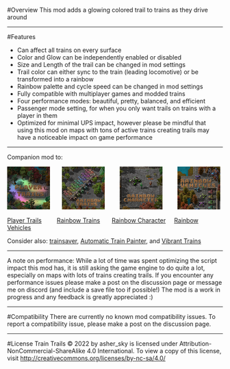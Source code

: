#Overview
This mod adds a glowing colored trail to trains as they drive around

----------
#Features
- Can affect all trains on every surface
- Color and Glow can be independently enabled or disabled
- Size and Length of the trail can be changed in mod settings
- Trail color can either sync to the train (leading locomotive) or be transformed into a rainbow
- Rainbow palette and cycle speed can be changed in mod settings
- Fully compatible with multiplayer games and modded trains
- Four performance modes: beautiful, pretty, balanced, and efficient
- Passenger mode setting, for when you only want trails on trains with a player in them
- Optimized for minimal UPS impact, however please be mindful that using this mod on maps with tons of active trains creating trails may have a noticeable impact on game performance

---------------
Companion mod to:  

[![Player Trails][trails_img]][trails_link] &nbsp; &nbsp; &nbsp; [![Rainbow Trains][trains_img]][trains_link] &nbsp; &nbsp; &nbsp; &nbsp;  [![Rainbow Character][character_img]][character_link] &nbsp; &nbsp; &nbsp; &nbsp;  [![Rainbow Vehicles][vehicle_img]][vehicle_link]

[Player Trails](https://mods.factorio.com/mod/player-trails) &nbsp; &nbsp; &nbsp; &nbsp; [Rainbow Trains](https://mods.factorio.com/mod/rainbow-trains) &nbsp; &nbsp; &nbsp;  [Rainbow Character](https://mods.factorio.com/mod/rainbow-character) &nbsp; &nbsp; [Rainbow Vehicles](https://mods.factorio.com/mod/rainbow-vehicles)

[trails_link]: https://mods.factorio.com/mod/player-trails "Player Trails"
[trails_img]: https://github.com/jingleheimer-schmidt/imgs/blob/a635e53be8abe0a5f707c73914898db8fef2f232/icons/player_trails.png?raw=true
[trains_link]: https://mods.factorio.com/mod/rainbow-trains "Rainbow Trains"
[trains_img]: https://github.com/jingleheimer-schmidt/imgs/blob/a635e53be8abe0a5f707c73914898db8fef2f232/icons/rainbow_trains.png?raw=true
[character_link]: https://mods.factorio.com/mod/player-trails "Rainbow Character"
[character_img]: https://github.com/jingleheimer-schmidt/imgs/blob/a635e53be8abe0a5f707c73914898db8fef2f232/icons/rainbow_character.png?raw=true
[vehicle_link]: https://mods.factorio.com/mod/player-trails "Rainbow Vehicles"
[vehicle_img]: https://github.com/jingleheimer-schmidt/imgs/blob/a635e53be8abe0a5f707c73914898db8fef2f232/icons/rainbow_vehicles.png?raw=true

Consider also: [trainsaver](https://mods.factorio.com/mod/trainsaver), [Automatic Train Painter](https://mods.factorio.com/mod/Automatic_Train_Painter), and [Vibrant Trains](https://mods.factorio.com/mod/vibrant-trains)

---------------
A note on performance:
While a lot of time was spent optimizing the script impact this mod has, it is still asking the game engine to do quite a lot, especially on maps with lots of trains creating trails. If you encounter any performance issues please make a post on the discussion page or message me on discord (and include a save file too if possible!) The mod is a work in progress and any feedback is greatly appreciated :)

---------------------
#Compatibility
There are currently no known mod compatibility issues. To report a compatibility issue, please make a post on the discussion page.

----------------------------
#License
Train Trails © 2022 by asher_sky is licensed under Attribution-NonCommercial-ShareAlike 4.0 International.
To view a copy of this license, visit http://creativecommons.org/licenses/by-nc-sa/4.0/
